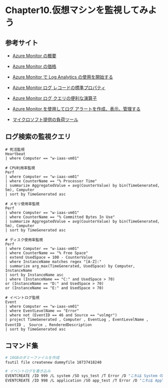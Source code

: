 # Chapter10.仮想マシンを監視してみよう

## 参考サイト

- [Azure Monitor の概要](https://docs.microsoft.com/ja-jp/azure/azure-monitor/overview)

- [Azure Monitor の価格](https://azure.microsoft.com/ja-jp/pricing/details/monitor/)

- [Azure Monitor で Log Analytics の使用を開始する](https://docs.microsoft.com/ja-jp/azure/azure-monitor/log-query/get-started-portal)

- [Azure Monitor ログ レコードの標準プロパティ](https://docs.microsoft.com/ja-jp/azure/azure-monitor/platform/log-standard-properties)

- [Azure Monitor ログ クエリの便利な演算子](https://docs.microsoft.com/ja-jp/azure/azure-monitor/log-query/useful-operators)

- [Azure Monitor を使用してログ アラートを作成、表示、管理する](https://docs.microsoft.com/ja-jp/azure/azure-monitor/platform/alerts-log)

- [マイクロソフト提供の負荷ツール](https://blogs.msdn.microsoft.com/vijaysk/2012/10/26/tools-to-simulate-cpu-memory-disk-load/)


## ログ検索の監視クエリ
```
# 死活監視
Heartbeat
| where Computer == "w-iaas-vm01"

# CPU利用率監視
Perf
| where Computer == "w-iaas-vm01"
| where CounterName == "% Processor Time"
| summarize AggregatedValue = avg(CounterValue) by bin(TimeGenerated, 5m), Computer
| sort by TimeGenerated asc

# メモリ使用率監視
Perf
| where Computer == "w-iaas-vm01"
| where CounterName == "% Committed Bytes In Use"
| summarize AggregatedValue = avg(CounterValue) by bin(TimeGenerated, 5m), Computer
| sort by TimeGenerated asc

# ディスク使用率監視
Perf
| where Computer == "w-iaas-vm01"
| where CounterName == "% Free Space"
| extend UsedSpace = 100 - CounterValue 
| where InstanceName matches regex "[A-Z]:" 
| summarize arg_max(TimeGenerated, UsedSpace) by Computer, InstanceName
| sort by InstanceName asc 
| where (InstanceName == "C:" and UsedSpace > 70)
or (InstanceName == "D:" and UsedSpace > 70)
or (InstanceName == "E:" and UsedSpace > 70)

# イベントログ監視
Event 
| where Computer == "w-iaas-vm01" 
| where EventLevelName == "Error"
| where not (EventID == 46 and Source == "volmgr") 
| project TimeGenerated , Computer , EventLog , EventLevelName , EventID ,　Source , RenderedDescription 
| sort by TimeGenerated asc
```

## コマンド集
```bash
# 10GBのダミーファイルを作成
fsutil file createnew dummyfile 10737418240

# イベントログを書き込み
EVENTCREATE /ID 999 /L system /SO sys_test /T Error /D "これは System の Error のテストです。"
EVENTCREATE /ID 998 /L application /SO app_test /T Error /D "これは Application の Error のテストです。"
```
